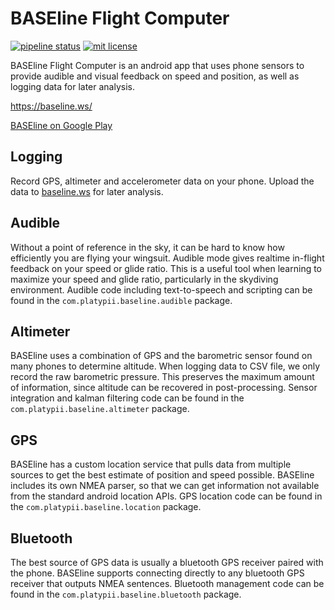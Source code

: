 # BASEline Flight Computer

[![pipeline status](https://gitlab.com/baselinews/BASElineFlightComputer/badges/master/pipeline.svg)](https://gitlab.com/baselinews/BASElineFlightComputer/pipelines)
[![mit license](https://img.shields.io/badge/License-MIT-blue.svg)](https://opensource.org/licenses/MIT)

BASEline Flight Computer is an android app that uses phone sensors to provide audible and visual feedback on speed and position, as well as logging data for later analysis.

https://baseline.ws/

[BASEline on Google Play](https://play.google.com/store/apps/details?id=com.platypii.baseline)

## Logging

Record GPS, altimeter and accelerometer data on your phone.
Upload the data to [baseline.ws](https://baseline.ws/) for later analysis.

## Audible

Without a point of reference in the sky, it can be hard to know how efficiently you are flying your wingsuit.
Audible mode gives realtime in-flight feedback on your speed or glide ratio.
This is a useful tool when learning to maximize your speed and glide ratio, particularly in the skydiving environment.
Audible code including text-to-speech and scripting can be found in the `com.platypii.baseline.audible` package.

## Altimeter

BASEline uses a combination of GPS and the barometric sensor found on many phones to determine altitude.
When logging data to CSV file, we only record the raw barometric pressure.
This preserves the maximum amount of information, since altitude can be recovered in post-processing.
Sensor integration and kalman filtering code can be found in the `com.platypii.baseline.altimeter` package.

## GPS

BASEline has a custom location service that pulls data from multiple sources to get the best estimate of position and speed possible.
BASEline includes its own NMEA parser, so that we can get information not available from the standard android location APIs.
GPS location code can be found in the `com.platypii.baseline.location` package.

## Bluetooth

The best source of GPS data is usually a bluetooth GPS receiver paired with the phone.
BASEline supports connecting directly to any bluetooth GPS receiver that outputs NMEA sentences.
Bluetooth management code can be found in the `com.platypii.baseline.bluetooth` package.

